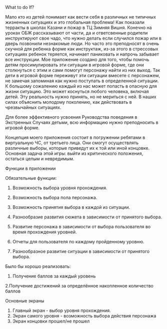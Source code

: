 What to do If?

Мало кто из детей понимает как вести себя в различных не типичных жизненных ситуациях и это
глобальная проблема! Как показали терракты в школах Казани и пожар в ТЦ Зимняя Вишня. Конечно на
уроках ОБЖ рассказывают от части, да и ответсвенные родители инструктируют свое чадо, что нужно
делать если случился пожар или в дверь позвонили незнакомые люди. Но часто это преподносят в очень
скучной для ребенка форме как инструктаж, из-за этого в стрессовых ситуациях ребенок теряется,
начинает паниковать и напрочь забывает все инструкции. Мое приложение создано для того, чтобы помочь
детям просимулировать эти ситуации в игровой форме, где они столкнуться с этим и сами помогут
персонажу найти из них выход. Так дети в игровой форме переживут эти ситуации вмесете с персонажем,
не замечая запоминая как нужно поступать в определенной ситуации. К большому сожалению каждый из нас
может попасть в опасную для жизни ситуацию. Это может коснуться любого человека, включая детей. Эту
реальность нужно принять, но не мериться с ней. В наших силах объяснить молодому поколению, как
действовать в чрезвычайных ситуациях.

Для более эффективного усвоения Руководства поведения в Экстренных Случаях детьми, всю информацию
нужно преподносить в игровой форме.

Концепция моего приложения состоит в погружении ребятами в виртуальную ЧС, от третьего лица. Они
смогут осуществлять различные выборы, которые приведут их к той или иной концовке. Основная задача
этой игры: выйти из критического положения, остаться целым и невредимым.

Функции в приложении 

Обязательные функции:

1. Возможность выбора уровня прохождения.

2. Возможность выбора пола персонажа.

3. Возможность принятия выбора в каждой из ситуации.

4. Разнообразие развития сюжета в зависимости от принятого выбора.

5. Развитие персонажа в зависимости от выбора пользователя во время прохождения уровней.

6. Отчеты для пользователя по каждому пройденному уровню.

7. Разнообразное развитие ситуации в зависимости от принятого выбора.

Было бы хорошо реализовать:

1. Получение баллов за каждый уровень

2.Получение достижений за определённое накопленное количество баллов

Основные экраны

1. Главный экран - выбор уровня прохождения.
2. Экран самого уровня - возможность выбора действия персонажа
3. Экран концовки прошел/не прошел

